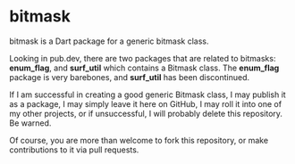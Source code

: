 # bitmask

bitmask is a Dart package for a generic bitmask class.

Looking in pub.dev, there are two packages that are related to bitmasks:
**enum_flag**, and **surf_util** which contains a Bitmask class. The **enum_flag** package is very barebones, and **surf_util** has been
discontinued.

If I am successful in creating a good generic Bitmask class, I may publish
it as a package, I may simply
leave it here on GitHub, I may roll it into one of my other projects,
or if unsuccessful, I will probably delete this repository. Be warned.

Of course, you are more than welcome to fork this repository, or make contributions to it via pull requests.